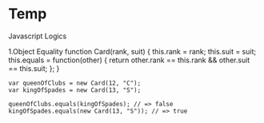 # Temp
Javascript Logics

1.Object Equality
    function Card(rank, suit) {
      this.rank = rank;
      this.suit = suit;
      this.equals = function(other) {
         return other.rank == this.rank && other.suit == this.suit;
      };
    }

    var queenOfClubs = new Card(12, "C");
    var kingOfSpades = new Card(13, "S");

    queenOfClubs.equals(kingOfSpades); // => false
    kingOfSpades.equals(new Card(13, "S")); // => true
    
  
